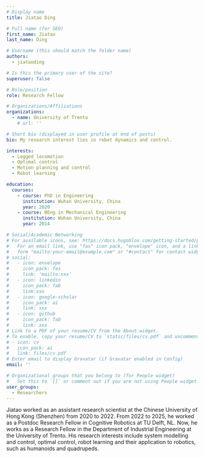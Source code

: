```yaml
---
# Display name
title: Jiatao Ding

# Full name (for SEO)
first_name: Jiatao
last_name: Ding

# Username (this should match the folder name)
authors:
  - jiataoding

# Is this the primary user of the site?
superuser: false

# Role/position
role: Research Fellow

# Organizations/Affiliations
organizations:
  - name: University of Trento
    # url: ''

# Short bio (displayed in user profile at end of posts)
bio: My research interest lies in robot dynamics and control.

interests:
  - Legged locomotion
  - Optimal control
  - Motion planning and control
  - Robot learning

education:
  courses:
    - course: PhD in Engineering
      institution: Wuhan University, China
      year: 2020
    - course: BEng in Mechanical Engineering
      institution: Wuhan University, China
      year: 2014

# Social/Academic Networking
# For available icons, see: https://docs.hugoblox.com/getting-started/page-builder/#icons
#   For an email link, use "fas" icon pack, "envelope" icon, and a link in the
#   form "mailto:your-email@example.com" or "#contact" for contact widget.
# social:
#   - icon: envelope
#     icon_pack: fas
#     link: 'mailto:xxx'
#   - icon: linkedin
#     icon_pack: fab
#     link:xxx
#   - icon: google-scholar
#     icon_pack: ai
#     link: xxx
#   - icon: github
#     icon_pack: fab
#     link: xxx
# Link to a PDF of your resume/CV from the About widget.
# To enable, copy your resume/CV to `static/files/cv.pdf` and uncomment the lines below.
# - icon: cv
#   icon_pack: ai
#   link: files/cv.pdf
# Enter email to display Gravatar (if Gravatar enabled in Config)
email: ''

# Organizational groups that you belong to (for People widget)
#   Set this to `[]` or comment out if you are not using People widget.
user_groups:
  - Researchers
---
```

Jiatao worked as an assistant research scientist at the Chinese University of Hong Kong (Shenzhen) from 2020 to 2022. From 2022 to 2025, he worked as a Postdoc Research Fellow in Cognitive Robotics at TU Delft, NL. Now, he works as a Research Fellow in the Department of Industrial Engineering at the University of Trento. His research interests include system modelling and control, optimal control, robot learning and their application to robotics, such as humanoids and quadrupeds.